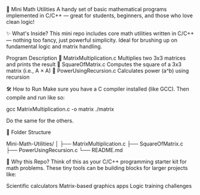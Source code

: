 📘 Mini Math Utilities
A handy set of basic mathematical programs implemented in C/C++ — great for students, beginners, and those who love clean logic!

✨ What's Inside?
This mini repo includes core math utilities written in C/C++ — nothing too fancy, just powerful simplicity. Ideal for brushing up on fundamental logic and matrix handling.

Program	Description
🔢 MatrixMultiplication.c	Multiplies two 3x3 matrices and prints the result
🧮 SquareOfMatrix.c	        Computes the square of a 3x3 matrix (i.e., A × A)
🔁 PowerUsingRecursion.c	Calculates power (a^b) using recursion

🛠 How to Run
Make sure you have a C compiler installed (like GCC). Then compile and run like so:

gcc MatrixMultiplication.c -o matrix
./matrix

Do the same for the others.

📂 Folder Structure

Mini-Math-Utilities/
│
├── MatrixMultiplication.c
├── SquareOfMatrix.c
├── PowerUsingRecursion.c
└── README.md

🙌 Why this Repo?
Think of this as your C/C++ programming starter kit for math problems. These tiny tools can be building blocks for larger projects like:

Scientific calculators
Matrix-based graphics apps
Logic training challenges
